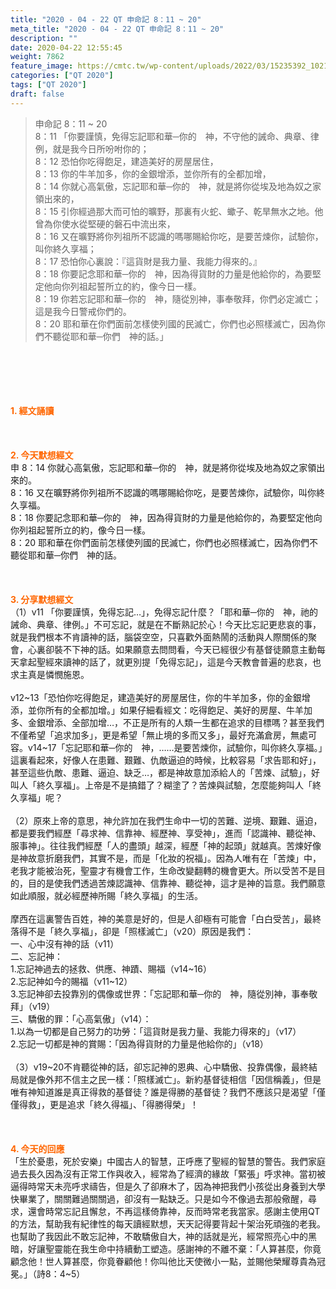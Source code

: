 ```yaml
---
title: "2020 - 04 - 22 QT 申命記 8：11 ~ 20"
meta_title: "2020 - 04 - 22 QT 申命記 8：11 ~ 20"
description: ""
date: 2020-04-22 12:55:45
weight: 7862
feature_image: https://cmtc.tw/wp-content/uploads/2022/03/15235392_10211799862337740_180693556567566654_o-1.webp
categories: ["QT 2020"]
tags: ["QT 2020"]
draft: false
---
```


<blockquote>申命記 8：11 ~ 20<br />
8：11 「你要謹慎，免得忘記耶和華─你的　神，不守他的誡命、典章、律例，就是我今日所吩咐你的；<br />
8：12 恐怕你吃得飽足，建造美好的房屋居住，<br />
8：13 你的牛羊加多，你的金銀增添，並你所有的全都加增，<br />
8：14 你就心高氣傲，忘記耶和華─你的　神，就是將你從埃及地為奴之家領出來的，<br />
8：15 引你經過那大而可怕的曠野，那裏有火蛇、蠍子、乾旱無水之地。他曾為你使水從堅硬的磐石中流出來，<br />
8：16 又在曠野將你列祖所不認識的嗎哪賜給你吃，是要苦煉你，試驗你，叫你終久享福；<br />
8：17 恐怕你心裏說：『這貨財是我力量、我能力得來的。』<br />
8：18 你要記念耶和華─你的　神，因為得貨財的力量是他給你的，為要堅定他向你列祖起誓所立的約，像今日一樣。<br />
8：19 你若忘記耶和華─你的　神，隨從別神，事奉敬拜，你們必定滅亡；這是我今日警戒你們的。<br />
8：20 耶和華在你們面前怎樣使列國的民滅亡，你們也必照樣滅亡，因為你們不聽從耶和華─你們　神的話。」</blockquote><br />
&nbsp;<br />
<br />
&nbsp;<br />
<br />
<span style="color: #ff6600;"><strong>1. </strong><strong>經文誦讀</strong></span><br />
<br />
<span style="color: #ff6600;"><strong> </strong></span><br />
<br />
<span style="color: #ff6600;"><strong>2. 今天默想</strong><strong>經文<br />
</strong></span>申 8：14 你就心高氣傲，忘記耶和華─你的　神，就是將你從埃及地為奴之家領出來的。<br />
8：16 又在曠野將你列祖所不認識的嗎哪賜給你吃，是要苦煉你，試驗你，叫你終久享福。<br />
8：18 你要記念耶和華─你的　神，因為得貨財的力量是他給你的，為要堅定他向你列祖起誓所立的約，像今日一樣。<br />
8：20 耶和華在你們面前怎樣使列國的民滅亡，你們也必照樣滅亡，因為你們不聽從耶和華─你們　神的話。<br />
<br />
&nbsp;<br />
<br />
<span style="color: #ff6600;"><strong>3. 分享默想經文<br />
</strong></span>（1）v11 「你要謹慎，免得忘記…」，免得忘記什麼？「耶和華─你的　神，祂的誡命、典章、律例。」不可忘記，就是在不斷熟記於心！今天比忘記更悲哀的事，就是我們根本不肯讀神的話，腦袋空空，只喜歡外面熱鬧的活動與人際關係的聚會，心裏卻裝不下神的話。如果願意去問問看，今天已經很少有基督徒願意主動每天拿起聖經來讀神的話了，就更別提「免得忘記」，這是今天教會普遍的悲哀，也求主真是憐憫施恩。<br />
<br />
v12~13「恐怕你吃得飽足，建造美好的房屋居住，你的牛羊加多，你的金銀增添，並你所有的全都加增。」如果仔細看經文：吃得飽足、美好的房屋、牛羊加多、金銀增添、全部加增…，不正是所有的人類一生都在追求的目標嗎？甚至我們不僅希望「追求加多」，更是希望「無止境的多而又多」，最好充滿倉房，無處可容。v14~17「忘記耶和華─你的　神，……是要苦煉你，試驗你，叫你終久享福。」這裏看起來，好像人在患難、艱難、仇敵逼迫的時候，比較容易「求告耶和好」，甚至這些仇敵、患難、逼迫、缺乏…，都是神故意加添給人的「苦煉、試驗」，好叫人「終久享福」。上帝是不是搞錯了？糊塗了？苦煉與試驗，怎麼能夠叫人「終久享福」呢？<br />
<br />
（2）原來上帝的意思，神允許加在我們生命中一切的苦難、逆境、艱難、逼迫，都是要我們經歷「尋求神、信靠神、經歷神、享受神」，進而「認識神、聽從神、服事神」。往往我們經歷「人的盡頭」越深，經歷「神的起頭」就越真。苦煉好像是神故意折磨我們，其實不是，而是「化妝的祝福」。因為人唯有在「苦煉」中，老我才能被治死，聖靈才有機會工作，生命改變翻轉的機會更大。所以受苦不是目的，目的是使我們透過苦煉認識神、信靠神、聽從神，這才是神的旨意。我們願意如此順服，就必經歷神所賜「終久享福」的生活。<br />
<br />
摩西在這裏警告百姓，神的美意是好的，但是人卻極有可能會「白白受苦」，最終落得不是「終久享福」，卻是「照樣滅亡」（v20）原因是我們：<br />
一、心中沒有神的話（v11）<br />
二、忘記神：<br />
1.忘記神過去的拯救、供應、神蹟、賜福（v14~16）<br />
2.忘記神如今的賜福（v11~12）<br />
3.忘記神卻去投靠別的偶像或世界：「忘記耶和華─你的　神，隨從別神，事奉敬拜」（v19）<br />
三、驕傲的罪：「心高氣傲」（v14）：<br />
1.以為一切都是自己努力的功勞：「這貨財是我力量、我能力得來的」（v17）<br />
2.忘記一切都是神的賞賜：「因為得貨財的力量是他給你的」（v18）<br />
<br />
（3）v19~20不肯聽從神的話，卻忘記神的恩典、心中驕傲、投靠偶像，最終結局就是像外邦不信主之民一樣：「照樣滅亡」。新約基督徒相信「因信稱義」，但是唯有神知道誰是真正得救的基督徒？誰是得勝的基督徒？我們不應該只是渴望「僅僅得救」，更是追求「終久得福」、「得勝得榮」！<br />
<br />
&nbsp;<br />
<br />
<span style="color: #ff6600;"><strong>4. 今天的回應<br />
</strong></span>「生於憂患，死於安樂」中國古人的智慧，正呼應了聖經的智慧的警告。我們家庭過去長久因為沒有正常工作與收入，經常為了經濟的緣故「緊張」呼求神。當初被逼得時常天未亮呼求禱告，但是久了卻麻木了，因為神把我們小孩從出身養到大學快畢業了，關關難過關關過，卻沒有一點缺乏。只是如今不像過去那般儆醒，尋求，還會時常忘記且懈怠，不再這樣倚靠神，反而時常老我當家。感謝主使用QT的方法，幫助我有紀律性的每天讀經默想，天天記得要背起十架治死頑強的老我。也幫助了我因此不敢忘記神，不敢驕傲自大，神的話就是光，經常照亮心中的黑暗，好讓聖靈能在我生命中持續動工塑造。感謝神的不離不棄：「人算甚麼，你竟顧念他！世人算甚麼，你竟眷顧他！你叫他比天使微小一點，並賜他榮耀尊貴為冠冕。」（詩8：4~5）<br />
<br />
&nbsp;
        